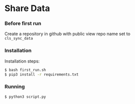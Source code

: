 # Share Data
### Before first run
Create a repository in github with public view repo name set to `cls_sync_data`

### Installation
Installation steps:
```sh
$ bash first_run.sh
$ pip3 install -r requirements.txt
```

### Running
```sh
$ python3 script.py
```